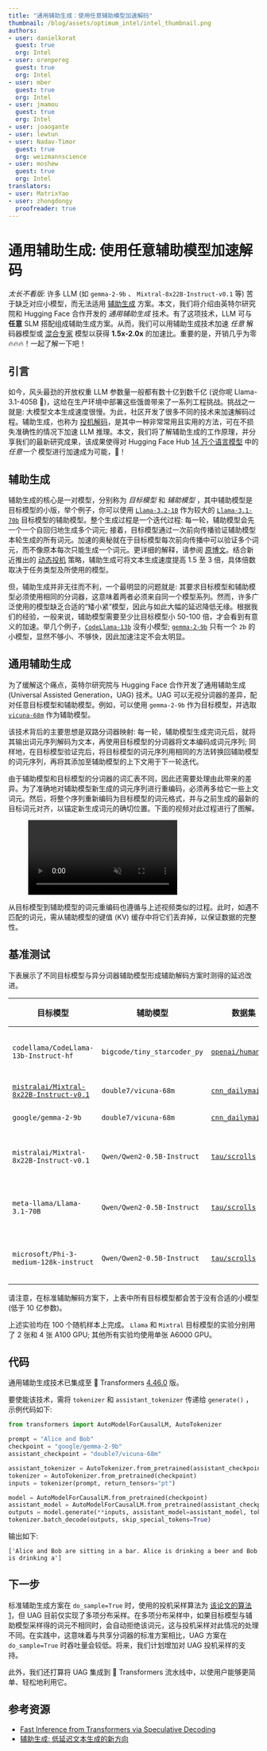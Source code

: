 ```yaml
---
title: "通用辅助生成：使用任意辅助模型加速解码"
thumbnail: /blog/assets/optimum_intel/intel_thumbnail.png
authors:
- user: danielkorat
  guest: true
  org: Intel
- user: orenpereg
  guest: true
  org: Intel
- user: mber
  guest: true
  org: Intel
- user: jmamou
  guest: true
  org: Intel
- user: joaogante
- user: lewtun
- user: Nadav-Timor
  guest: true
  org: weizmannscience
- user: moshew
  guest: true
  org: Intel
translators:
- user: MatrixYao
- user: zhongdongy
  proofreader: true
---
```


# 通用辅助生成: 使用任意辅助模型加速解码

<em>太长不看版</em>: 许多 LLM (如 `gemma-2-9b` 、 `Mixtral-8x22B-Instruct-v0.1` 等) 苦于缺乏对应小模型，而无法适用 [辅助生成](https://huggingface.co/blog/zh/assisted-generation) 方案。本文，我们将介绍由英特尔研究院和 Hugging Face 合作开发的 _通用辅助生成_ 技术。有了这项技术，LLM 可与 **任意** SLM 搭配组成辅助生成方案。从而，我们可以用辅助生成技术加速 _任意_ 解码器模型或 [混合专家](https://huggingface.co/blog/zh/moe) 模型以获得 **1.5x-2.0x** 的加速比。重要的是，开销几乎为零 🔥🔥🔥！一起了解一下吧！

## 引言

如今，风头最劲的开放权重 LLM 参数量一般都有数十亿到数千亿 (说你呢 Llama-3.1-405B 👋)，这给在生产环境中部署这些饿兽带来了一系列工程挑战。挑战之一就是: 大模型文本生成速度很慢。为此，社区开发了很多不同的技术来加速解码过程。辅助生成，也称为 [投机解码](https://huggingface.co/papers/2211.17192)，是其中一种非常常用且实用的方法，可在不损失准确性的情况下加速 LLM 推理。本文，我们将了解辅助生成的工作原理，并分享我们的最新研究成果，该成果使得对 Hugging Face Hub [14 万个语言模型](https://huggingface.co/models?pipeline_tag=text-generation&sort=trending) 中的 _任意一个_ 模型进行加速成为可能，🚀！

## 辅助生成

辅助生成的核心是一对模型，分别称为 _目标模型_ 和 _辅助模型_ ，其中辅助模型是目标模型的小版，举个例子，你可以使用 [`Llama-3.2-1B`](https://huggingface.co/meta-llama/Llama-3.2-1B) 作为较大的 [`Llama-3.1-70b`](https://huggingface.co/meta-llama/Llama-3.1-70b) 目标模型的辅助模型。整个生成过程是一个迭代过程: 每一轮，辅助模型会先一个一个自回归地生成多个词元; 接着，目标模型通过一次前向传播验证辅助模型本轮生成的所有词元。加速的奥秘就在于目标模型每次前向传播中可以验证多个词元，而不像原本每次只能生成一个词元。更详细的解释，请参阅 [原博文](https://huggingface.co/blog/zh/assisted-generation)。结合新近推出的 [动态投机](https://huggingface.co/blog/dynamic_speculation_lookahead) 策略，辅助生成可将文本生成速度提高 1.5 至 3 倍，具体倍数取决于任务类型及所使用的模型。

但，辅助生成并非无往而不利，一个最明显的问题就是: 其要求目标模型和辅助模型必须使用相同的分词器，这意味着两者必须来自同一个模型系列。然而，许多广泛使用的模型缺乏合适的“矮小紧”模型，因此与如此大幅的延迟降低无缘。根据我们的经验，一般来说，辅助模型需要至少比目标模型小 50-100 倍，才会看到有意义的加速。举几个例子，[`CodeLlama-13b`](https://huggingface.co/meta-llama/CodeLlama-13b-Instruct-hf) 没有小模型; [`gemma-2-9b`](https://huggingface.co/google/gemma-2-9b) 只有一个 `2b` 的小模型，显然不够小、不够快，因此加速注定不会太明显。

## 通用辅助生成

为了缓解这个痛点，英特尔研究院与 Hugging Face 合作开发了通用辅助生成 (Universal Assisted Generation，UAG) 技术。UAG 可以无视分词器的差异，配对任意目标模型和辅助模型。例如，可以使用 `gemma-2-9b` 作为目标模型，并选取 [`vicuna-68m`](https://huggingface.co/double7/vicuna-68m) 作为辅助模型。

该技术背后的主要思想是双路分词器映射: 每一轮，辅助模型生成完词元后，就将其输出词元序列解码为文本，再使用目标模型的分词器将文本编码成词元序列; 同样地，在目标模型验证完后，将目标模型的词元序列用相同的方法转换回辅助模型的词元序列，再将其添加至辅助模型的上下文用于下一轮迭代。

由于辅助模型和目标模型的分词器的词汇表不同，因此还需要处理由此带来的差异。为了准确地对辅助模型新生成的词元序列进行重编码，必须再多给它一些上文词元。然后，将整个序列重新编码为目标模型的词元格式，并与之前生成的最新的目标词元对齐，以锚定新生成词元的确切位置。下面的视频对此过程进行了图解。

<!-- [GIF 1 -- FWD PASS] -->
<figure class="image table text-center m-0 w-full">
    <video
        style="max-width: 80%; margin: auto;"
        autoplay loop muted playsinline
        src="https://huggingface.co/datasets/huggingface/documentation-images/resolve/main/blog/universal-assisted-generation/method-animation.mov"
    ></video>
</figure>

从目标模型到辅助模型的词元重编码也遵循与上述视频类似的过程。此时，如遇不匹配的词元，需从辅助模型的键值 (KV) 缓存中将它们丢弃掉，以保证数据的完整性。

## 基准测试

下表展示了不同目标模型与异分词器辅助模型形成辅助解码方案时测得的延迟改进。

| 目标模型 | 辅助模型 | 数据集 | 任务 | 加速比 |
|----------------------|---------------------|---------------------------|---------------------------|---------------------------|
| `codellama/CodeLlama-13b-Instruct-hf` | `bigcode/tiny_starcoder_py` | [`openai/humaneval`](https://huggingface.co/datasets/openai/openai_humaneval) | 代码生成 | **1.90x** |
| [`mistralai/Mixtral-8x22B-Instruct-v0.1`](mistralai/Mixtral-8x22B-Instruct-v0.1) | `double7/vicuna-68m`  | [`cnn_dailymail`](https://huggingface.co/datasets/cnn_dailymail)   | 摘要 | **1.52x** |
| `google/gemma-2-9b` | `double7/vicuna-68m`  | [`cnn_dailymail`](https://huggingface.co/datasets/cnn_dailymail)   | 摘要 | **1.76x** |
| `mistralai/Mixtral-8x22B-Instruct-v0.1` | `Qwen/Qwen2-0.5B-Instruct`  | [`tau/scrolls`](https://huggingface.co/datasets/tau/scrolls)   | 长文摘要 | **1.78x** |
| `meta-llama/Llama-3.1-70B` | `Qwen/Qwen2-0.5B-Instruct`  | [`tau/scrolls`](https://huggingface.co/datasets/tau/scrolls)   | 长文摘要 | **1.78x** |
| `microsoft/Phi-3-medium-128k-instruct` | `Qwen/Qwen2-0.5B-Instruct`  | [`tau/scrolls`](https://huggingface.co/datasets/tau/scrolls)   | 长文摘要 | **1.91x** |

请注意，在标准辅助解码方案下，上表中所有目标模型都会苦于没有合适的小模型 (低于 10 亿参数)。

上述实验均在 100 个随机样本上完成。 `Llama` 和 `Mixtral` 目标模型的实验分别用了 2 张和 4 张 A100 GPU; 其他所有实验均使用单张 A6000 GPU。

## 代码

通用辅助生成技术已集成至 🤗 Transformers [4.46.0](https://github.com/huggingface/transformers/releases/tag/v4.46.0) 版。

要使能该技术，需将 `tokenizer` 和 `assistant_tokenizer` 传递给 `generate()` ，示例代码如下:

```python
from transformers import AutoModelForCausalLM, AutoTokenizer

prompt = "Alice and Bob"
checkpoint = "google/gemma-2-9b"
assistant_checkpoint = "double7/vicuna-68m"

assistant_tokenizer = AutoTokenizer.from_pretrained(assistant_checkpoint)
tokenizer = AutoTokenizer.from_pretrained(checkpoint)
inputs = tokenizer(prompt, return_tensors="pt")

model = AutoModelForCausalLM.from_pretrained(checkpoint)
assistant_model = AutoModelForCausalLM.from_pretrained(assistant_checkpoint)
outputs = model.generate(**inputs, assistant_model=assistant_model, tokenizer=tokenizer, assistant_tokenizer=assistant_tokenizer)
tokenizer.batch_decode(outputs, skip_special_tokens=True)
```

输出如下:

```
['Alice and Bob are sitting in a bar. Alice is drinking a beer and Bob is drinking a']
```

## 下一步

标准辅助生成方案在 `do_sample=True` 时，使用的投机采样算法为 [该论文的算法 1](https://huggingface.co/papers/2211.17192)，但 UAG
目前仅实现了多项分布采样。在多项分布采样中，如果目标模型与辅助模型采样得的词元不相同时，会自动拒绝该词元，这与投机采样对此情况的处理不同。在实践中，这意味着与共享分词器的标准方案相比，UAG 方案在 `do_sample=True` 时吞吐量会较低。将来，我们计划增加对 UAG 投机采样的支持。

此外，我们还打算将 UAG 集成到 🤗 Transformers 流水线中，以使用户能够更简单、轻松地利用它。

## 参考资源

- [Fast Inference from Transformers via Speculative Decoding](https://huggingface.co/papers/2211.17192)
- [辅助生成: 低延迟文本生成的新方向](https://huggingface.co/blog/zh/assisted-generation)
